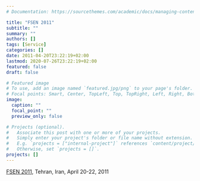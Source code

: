 ```yaml
---
# Documentation: https://sourcethemes.com/academic/docs/managing-content/

title: "FSEN 2011"
subtitle: ""
summary: ""
authors: []
tags: [Service]
categories: []
date: 2011-04-20T23:22:19+02:00
lastmod: 2020-07-26T23:22:19+02:00
featured: false
draft: false

# Featured image
# To use, add an image named `featured.jpg/png` to your page's folder.
# Focal points: Smart, Center, TopLeft, Top, TopRight, Left, Right, BottomLeft, Bottom, BottomRight.
image:
  caption: ""
  focal_point: ""
  preview_only: false

# Projects (optional).
#   Associate this post with one or more of your projects.
#   Simply enter your project's folder or file name without extension.
#   E.g. `projects = ["internal-project"]` references `content/project/deep-learning/index.md`.
#   Otherwise, set `projects = []`.
projects: []
---
```

[FSEN 2011](http://fsen.ir/2011), Tehran, Iran, April 20-22, 2011
